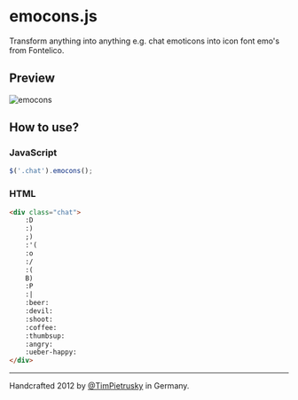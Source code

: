 # emocons.js

Transform anything into anything e.g. chat emoticons into icon font emo's from Fontelico. 

## Preview

![emocons](https://raw.github.com/TimPietrusky/emocons/master/img/emocons_preview.png)

## How to use?

### JavaScript

```javascript
$('.chat').emocons();
```

### HTML

```HTML
<div class="chat">
    :D 
    :) 
    ;) 
    :'( 
    :o 
    :/ 
    :(
    B)
    :P
    :|
    :beer:
    :devil: 
    :shoot:
    :coffee:  
    :thumbsup: 
    :angry:
    :ueber-happy:
</div>
```

---

Handcrafted 2012 by [@TimPietrusky](http://twitter.com/TimPietrusky) in Germany.